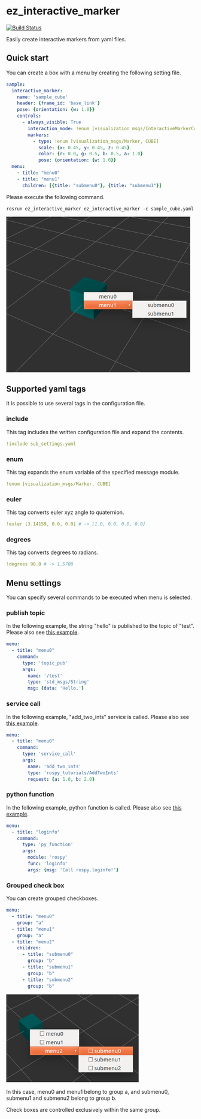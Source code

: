 # ez_interactive_marker

[![Build Status](https://travis-ci.org/neka-nat/ez_interactive_marker.svg?branch=master)](https://travis-ci.org/neka-nat/ez_interactive_marker)

Easily create interactive markers from yaml files.

## Quick start

You can create a box with a menu by creating the following setting file.

```yaml:sample_cube.yaml
sample:
  interactive_marker:
    name: 'sample_cube'
    header: {frame_id: 'base_link'}
    pose: {orientation: {w: 1.0}}
    controls:
      - always_visible: True
        interaction_mode: !enum [visualization_msgs/InteractiveMarkerControl, BUTTON]
        markers:
          - type: !enum [visualization_msgs/Marker, CUBE]
            scale: {x: 0.45, y: 0.45, z: 0.45}
            color: {r: 0.0, g: 0.5, b: 0.5, a: 1.0}
            pose: {orientation: {w: 1.0}}
  menu:
    - title: "menu0"
    - title: "menu1"
      children: [{title: "submenu0"}, {title: "submenu1"}]
```

Please execute the following command.

```
rosrun ez_interactive_marker ez_interactive_marker -c sample_cube.yaml
```

![rviz_image](images/rviz_image.png)

## Supported yaml tags

It is possible to use several tags in the configuration file.

### include
This tag includes the written configuration file and expand the contents.

```yaml
!include sub_settings.yaml
```

### enum
This tag expands the enum variable of the specified message module.

```yaml
!enum [visualization_msgs/Marker, CUBE]
```

### euler
This tag converts euler xyz angle to quaternion.

```yaml
!euler [3.14159, 0.0, 0.0] # -> [1.0, 0.0, 0.0, 0.0]
```

### degrees
This tag converts degrees to radians.

```yaml
!degrees 90.0 # -> 1.5708
```

## Menu settings

You can specify several commands to be executed when menu is selected.

### publish topic

In the following example, the string "hello" is published to the topic of "test".
Please also see [this example](example/simple_cube.yaml).

```yaml
menu:
  - title: "menu0"
    command:
      type: 'topic_pub'
      args:
        name: '/test'
        type: 'std_msgs/String'
        msg: {data: 'Hello.'}
```

### service call

In the following example, "add_two_ints" service is called.
Please also see [this example](example/add_two_ints.yaml).

```yaml
menu:
  - title: "menu0"
    command:
      type: 'service_call'
      args:
        name: 'add_two_ints'
        type: 'rospy_tutorials/AddTwoInts'
        request: {a: 1.0, b: 2.0}
```

### python function

In the following example, python function is called.
Please also see [this example](example/py_func.yaml).

```yaml
menu:
  - title: "loginfo"
    command:
      type: 'py_function'
      args:
        module: 'rospy'
        func: 'loginfo'
        args: {msg: 'Call rospy.loginfo!'}
```

### Grouped check box

You can create grouped checkboxes.

```yaml
menu:
  - title: "menu0"
    group: "a"
  - title: "menu1"
    group: "a"
  - title: "menu2"
    children:
      - title: "submenu0"
        group: "b"
      - title: "submenu1"
        group: "b"
      - title: "submenu2"
        group: "b"
```

![rviz_image](images/grouped_menu.png)

In this case, menu0 and menu1 belong to group a,
and submenu0, submenu1 and submenu2 belong to group b.

Check boxes are controlled exclusively within the same group.